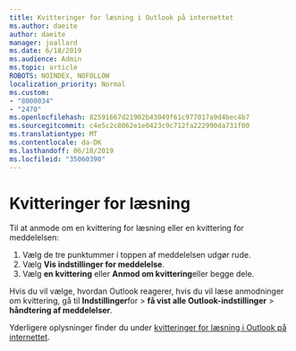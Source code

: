 ```yaml
---
title: Kvitteringer for læsning i Outlook på internettet
ms.author: daeite
author: daeite
manager: joallard
ms.date: 6/18/2019
ms.audience: Admin
ms.topic: article
ROBOTS: NOINDEX, NOFOLLOW
localization_priority: Normal
ms.custom:
- "8000034"
- "2470"
ms.openlocfilehash: 82591667d21902b43049f61c977017a9d4bec4b7
ms.sourcegitcommit: c4e5c2c8062e1e0423c9c712fa222990da731f00
ms.translationtype: MT
ms.contentlocale: da-DK
ms.lasthandoff: 06/18/2019
ms.locfileid: "35060390"
---
```

# <a name="read-receipts"></a>Kvitteringer for læsning

Til at anmode om en kvittering for læsning eller en kvittering for meddelelsen:

1. Vælg de tre punktummer i toppen af meddelelsen udgør rude.
1. Vælg **Vis indstillinger for meddelelse**.
1. Vælg **en kvittering** eller **Anmod om kvittering**eller begge dele.

Hvis du vil vælge, hvordan Outlook reagerer, hvis du vil læse anmodninger om kvittering, gå til **Indstillinger**for > **få vist alle Outlook-indstillinger** > **håndtering af meddelelser**.

Yderligere oplysninger finder du under [kvitteringer for læsning i Outlook på internettet](https://support.office.com/article/e09af74d-3519-45fc-a680-37a538a92157).